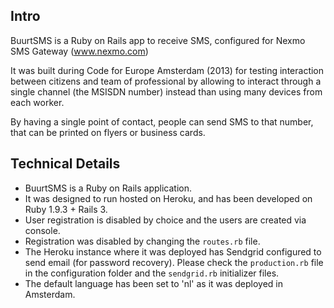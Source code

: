 Intro
-------

BuurtSMS is a Ruby on Rails app to receive SMS, configured for Nexmo SMS Gateway (www.nexmo.com)

It was built during Code for Europe Amsterdam (2013) for testing interaction between citizens and team of professional by allowing to interact through a single channel (the MSISDN number) instead than using many devices from each worker. 

By having a single point of contact, people can send SMS to that number, that can be printed on flyers or business cards.

Technical Details
-------

* BuurtSMS is a Ruby on Rails application.
* It was designed to run hosted on Heroku, and has been developed on Ruby 1.9.3 + Rails 3.
* User registration is disabled by choice and the users are created via console.
* Registration was disabled by changing the `routes.rb` file. 
* The Heroku instance where it was deployed has Sendgrid configured to send email (for password recovery). Please check the `production.rb` file in the configuration folder and the `sendgrid.rb` initializer files. 
* The default language has been set to 'nl' as it was deployed in Amsterdam.



